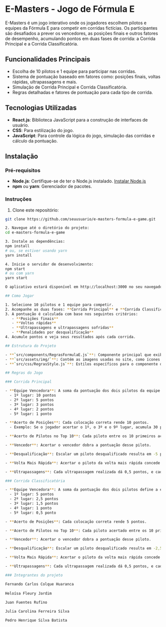 # E-Masters - Jogo de Fórmula E

E-Masters é um jogo interativo onde os jogadores escolhem pilotos e equipes da Fórmula E para competir em corridas fictícias. Os participantes são desafiados a prever os vencedores, as posições finais e outros fatores de desempenho, acumulando pontos em duas fases de corrida: a Corrida Principal e a Corrida Classificatória.

## Funcionalidades Principais
- Escolha de 10 pilotos e 1 equipe para participar nas corridas.
- Sistema de pontuação baseado em fatores como: posições finais, voltas rápidas, ultrapassagens e mais.
- Simulação de Corrida Principal e Corrida Classificatória.
- Regras detalhadas e fatores de pontuação para cada tipo de corrida.

## Tecnologias Utilizadas
- **React.js**: Biblioteca JavaScript para a construção de interfaces de usuário.
- **CSS**: Para estilização do jogo.
- **JavaScript**: Para controle da lógica do jogo, simulação das corridas e cálculo da pontuação.

## Instalação

### Pré-requisitos
- **Node.js**: Certifique-se de ter o Node.js instalado. [Instalar Node.js](https://nodejs.org/)
- **npm** ou **yarn**: Gerenciador de pacotes.

### Instruções
1. Clone este repositório:

```bash
git clone https://github.com/seuusuario/e-masters-formula-e-game.git

2. Navegue até o diretório do projeto:
cd e-masters-formula-e-game

3. Instale as dependências:
npm install
# ou, se estiver usando yarn
yarn install

4. Inicie o servidor de desenvolvimento:
npm start
# ou com yarn
yarn start

O aplicativo estará disponível em http://localhost:3000 no seu navegador.

## Como Jogar

1. Selecione 10 pilotos e 1 equipe para competir.
2. Acompanhe as duas fases: **Corrida Principal** e **Corrida Classificatória**.
3. A pontuação é calculada com base nos seguintes critérios:
   - **Posições finais**
   - **Voltas rápidas**
   - **Ultrapassagens e ultrapassagens sofridas**
   - **Penalidades por desqualificação**
4. Acumule pontos e veja seus resultados após cada corrida.

## Estrutura do Projeto

- **`src/components/RegrasFormulaE.js`**: Componente principal que exibe as regras do jogo, simula corridas e calcula a pontuação com base nas escolhas dos jogadores.
- **`src/assets/img/`**: Contém as imagens usadas no site, como ícones de setas e imagens relacionadas à Fórmula E.
- **`src/css/RegrasStyle.js`**: Estilos específicos para o componente de regras.

## Regras do Jogo

### Corrida Principal

- **Equipe Vencedora**: A soma da pontuação dos dois pilotos da equipe define a equipe vencedora.
  - 1º lugar: 10 pontos
  - 2º lugar: 5 pontos
  - 3º lugar: 3 pontos
  - 4º lugar: 2 pontos
  - 5º lugar: 1 ponto

- **Acerto de Posições**: Cada colocação correta rende 10 pontos.
  - Exemplo: Se o jogador acertar o 1º, o 3º e o 9º lugar, acumula 30 pontos.

- **Acerto de Pilotos no Top 10**: Cada piloto entre os 10 primeiros acertado dá 5 pontos.

- **Vencedor**: Acertar o vencedor dobra a pontuação desse piloto.

- **Desqualificação**: Escalar um piloto desqualificado resulta em -5 pontos.

- **Volta Mais Rápida**: Acertar o piloto da volta mais rápida concede 10 pontos.

- **Ultrapassagens**: Cada ultrapassagem realizada dá 0,5 pontos, e cada ultrapassagem sofrida tira 0,2 pontos.

### Corrida Classificatória

- **Equipe Vencedora**: A soma da pontuação dos dois pilotos define a equipe vencedora.
  - 1º lugar: 5 pontos
  - 2º lugar: 2,5 pontos
  - 3º lugar: 1,5 pontos
  - 4º lugar: 1 ponto
  - 5º lugar: 0,5 ponto

- **Acerto de Posições**: Cada colocação correta rende 5 pontos.

- **Acerto de Pilotos no Top 10**: Cada piloto acertado entre os 10 primeiros dá 2,5 pontos.

- **Vencedor**: Acertar o vencedor dobra a pontuação desse piloto.

- **Desqualificação**: Escalar um piloto desqualificado resulta em -2,5 pontos.

- **Volta Mais Rápida**: Acertar o piloto da volta mais rápida concede 5 pontos.

- **Ultrapassagens**: Cada ultrapassagem realizada dá 0,5 pontos, e cada ultrapassagem sofrida tira 0,2 pontos.

### Integrantes do projeto

Fernando Carlos Colque Huaranca​ 
​
Heloísa Fleury Jardim 
​
Juan Fuentes Rufino 

Julia Carolina Ferreira Silva

Pedro Henrique Silva Batista
